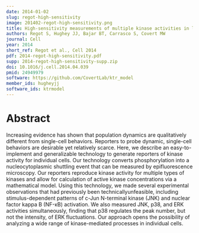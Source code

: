 ```yaml
---
date: 2014-01-02
slug: regot-high-sensitivity
image: 201402-regot-high-sensitivity.png
title: High-sensitivity measurements of multiple kinase activities in live single cells
authors: Regot S, Hughey JJ, Bajar BT, Carrasco S, Covert MW
journal: Cell
year: 2014
short_ref: Regot et al., Cell 2014
pdf: 2014-regot-high-sensitivity.pdf
supp: 2014-regot-high-sensitivity-supp.zip
doi: 10.1016/j.cell.2014.04.039
pmid: 24949979
software: https://github.com/CovertLab/ktr_model
member_ids: hugheyjj
software_ids: ktrmodel
---
```


# Abstract

Increasing evidence has shown that population dynamics are qualitatively different from single-cell behaviors. Reporters to probe dynamic, single-cell behaviors are desirable yet relatively scarce. Here, we describe an easy-to-implement and generalizable technology to generate reporters of kinase activity for individual cells. Our technology converts phosphorylation into a nucleocytoplasmic shuttling event that can be measured by epifluorescence microscopy. Our reporters reproduce kinase activity for multiple types of kinases and allow for calculation of active kinase concentrations via a mathematical model. Using this technology, we made several experimental observations that had previously been technicallyunfeasible, including stimulus-dependent patterns of c-Jun N-terminal kinase (JNK) and nuclear factor kappa B (NF-κB) activation. We also measured JNK, p38, and ERK activities simultaneously, finding that p38 regulates the peak number, but not the intensity, of ERK fluctuations. Our approach opens the possibility of analyzing a wide range of kinase-mediated processes in individual cells.
